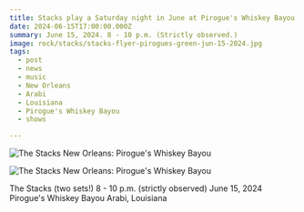 ```yaml
---
title: Stacks play a Saturday night in June at Pirogue's Whiskey Bayou.
date: 2024-06-15T17:00:00.000Z
summary: June 15, 2024. 8 - 10 p.m. (Strictly observed.)
image: rock/stacks/stacks-flyer-pirogues-green-jun-15-2024.jpg
tags:
  - post 
  - news
  - music
  - New Orleans
  - Arabi
  - Louisiana
  - Pirogue's Whiskey Bayou
  - shows

---
```


![The Stacks New Orleans: Pirogue's Whiskey Bayou](/static/img/rock/stacks/stacks-flyer-pirogues-jun-15-2024.jpg "The Stacks New Orleans: Pirogue's Whiskey Bayou")

![The Stacks New Orleans: Pirogue's Whiskey Bayou](/static/img/rock/stacks/stacks-animation-jun-15-2024-v7.gif "The Stacks New Orleans: Pirogue's Whiskey Bayou")

The Stacks (two sets!)
8 - 10 p.m. (strictly observed)
June 15, 2024
Pirogue's Whiskey Bayou
Arabi, Louisiana